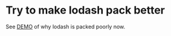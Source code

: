 # Try to make lodash pack better

See [DEMO](https://github.com/adventure-yunfei/lets-try-making-lodash-pack-better/tree/master/demo) of why lodash is packed poorly now.
